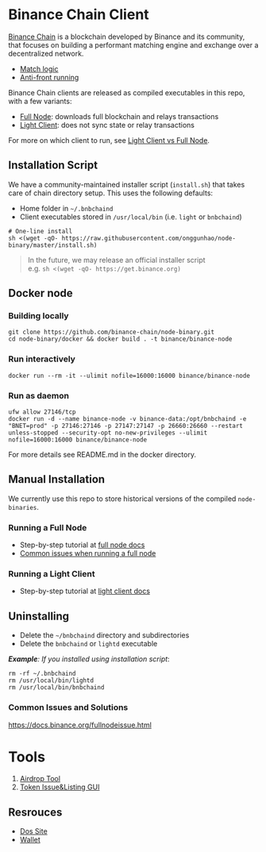 # Binance Chain Client

[Binance Chain](https://www.binance.org/) is a blockchain developed by Binance and its community, that focuses on building a performant matching engine and exchange over a decentralized network. 

* [Match logic](https://docs.binance.org/match.html)
* [Anti-front running](https://docs.binance.org/anti-frontrun.html)

Binance Chain clients are released as compiled executables in this repo, with a few variants:

* [Full Node](https://docs.binance.org/fullnode.html): downloads full blockchain and relays transactions
* [Light Client](https://docs.binance.org/light-client.html): does not sync state or relay transactions

For more on which client to run, see [Light Client vs Full Node](https://docs.binance.org/light-client.html#light-client-versus-full-node).

## Installation Script

We have a community-maintained installer script (`install.sh`) that takes care of chain directory setup. This uses the following defaults:

* Home folder in `~/.bnbchaind`
* Client executables stored in `/usr/local/bin` (i.e. `light` or `bnbchaind`)

```shell
# One-line install
sh <(wget -qO- https://raw.githubusercontent.com/onggunhao/node-binary/master/install.sh)
```

> In the future, we may release an official installer script  
> e.g. `sh <(wget -qO- https://get.binance.org)`

## Docker node

### Building locally

```
git clone https://github.com/binance-chain/node-binary.git
cd node-binary/docker && docker build . -t binance/binance-node
```

### Run interactively

`docker run --rm -it --ulimit nofile=16000:16000 binance/binance-node`

### Run as daemon

```
ufw allow 27146/tcp
docker run -d --name binance-node -v binance-data:/opt/bnbchaind -e "BNET=prod" -p 27146:27146 -p 27147:27147 -p 26660:26660 --restart unless-stopped --security-opt no-new-privileges --ulimit nofile=16000:16000 binance/binance-node
```

For more details see README.md in the docker directory.

## Manual Installation

We currently use this repo to store historical versions of the compiled `node-binaries`.

### Running a Full Node

* Step-by-step tutorial at [full node docs](https://docs.binance.org/fullnode.html)
* [Common issues when running a full node](https://docs.binance.org/fullnodeissue.html#common-issues-when-running-a-full-node)

### Running a Light Client

* Step-by-step tutorial at [light client docs](https://docs.binance.org/light-client.html#light-client-versus-full-node)

## Uninstalling

* Delete the `~/bnbchaind` directory and subdirectories
* Delete the `bnbchaind` or `lightd` executable

_**Example**: If you installed using installation script_:
```
rm -rf ~/.bnbchaind
rm /usr/local/bin/lightd
rm /usr/local/bin/bnbchaind
```
### Common Issues and Solutions

https://docs.binance.org/fullnodeissue.html

# Tools

1. [Airdrop Tool](https://github.com/binance-chain/chain-tooling#airdrop)
2. [Token Issue&Listing GUI](https://github.com/binance-chain/chain-tooling/tree/airdrop/token-app)

## Resrouces
* [Dos Site](https://docs.binance.org/)
* [Wallet](https://docs.binance.org/wallets.html)

